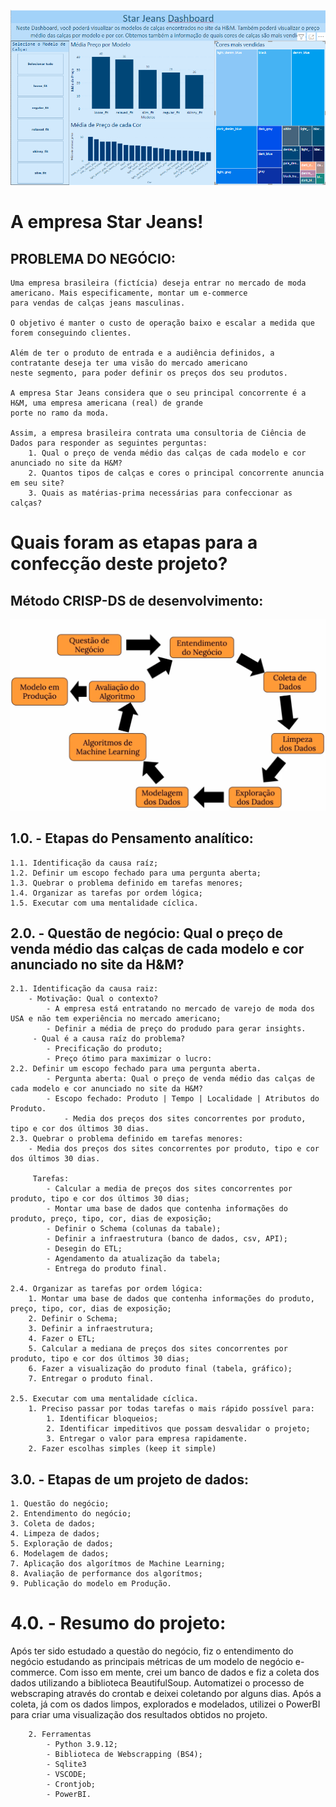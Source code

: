 
![Dashboard](https://github.com/thomaskarsten90/webscraping_hm/blob/cf953b73a021e89155f7a64c1945b5f13a9b784d/Dashboard_hm_project.png)

# A empresa Star Jeans!

## PROBLEMA DO NEGÓCIO:
    Uma empresa brasileira (fictícia) deseja entrar no mercado de moda americano. Mais especificamente, montar um e-commerce 
    para vendas de calças jeans masculinas.
    
    O objetivo é manter o custo de operação baixo e escalar a medida que forem conseguindo clientes.
    
    Além de ter o produto de entrada e a audiência definidos, a contratante deseja ter uma visão do mercado americano 
    neste segmento, para poder definir os preços dos seu produtos. 
    
    A empresa Star Jeans considera que o seu principal concorrente é a H&M, uma empresa americana (real) de grande 
    porte no ramo da moda.
    
    Assim, a empresa brasileira contrata uma consultoria de Ciência de Dados para responder as seguintes perguntas: 
        1. Qual o preço de venda médio das calças de cada modelo e cor anunciado no site da H&M? 
        2. Quantos tipos de calças e cores o principal concorrente anuncia em seu site? 
        3. Quais as matérias-prima necessárias para confeccionar as calças?

# Quais foram as etapas para a confecção deste projeto?
## Método CRISP-DS de desenvolvimento:
![CRISP](https://github.com/thomaskarsten90/webscraping_hm/blob/cf953b73a021e89155f7a64c1945b5f13a9b784d/metodo_CRISP.png)

## 1.0. - Etapas do Pensamento analítico:
    1.1. Identificação da causa raíz;
    1.2. Definir um escopo fechado para uma pergunta aberta;
    1.3. Quebrar o problema definido em tarefas menores;
    1.4. Organizar as tarefas por ordem lógica;
    1.5. Executar com uma mentalidade cíclica.

## 2.0. - Questão de negócio: Qual o preço de venda médio das calças de cada modelo e cor anunciado no site da H&M?
    2.1. Identificação da causa raiz:
        - Motivação: Qual o contexto?
            - A empresa está entratando no mercado de varejo de moda dos USA e não tem experiência no mercado americano;
            - Definir a média de preço do produdo para gerar insights.
         - Qual é a causa raíz do problema?
            - Precificação do produto;
            - Preço ótimo para maximizar o lucro:
    2.2. Definir um escopo fechado para uma pergunta aberta.
            - Pergunta aberta: Qual o preço de venda médio das calças de cada modelo e cor anunciado no site da H&M?
            - Escopo fechado: Produto | Tempo | Localidade | Atributos do Produto. 
                - Media dos preços dos sites concorrentes por produto, tipo e cor dos últimos 30 dias. 
    2.3. Quebrar o problema definido em tarefas menores:
        - Media dos preços dos sites concorrentes por produto, tipo e cor dos últimos 30 dias.

         Tarefas:
            - Calcular a media de preços dos sites concorrentes por produto, tipo e cor dos últimos 30 dias;
            - Montar uma base de dados que contenha informações do produto, preço, tipo, cor, dias de exposição;
            - Definir o Schema (colunas da tabale);
            - Definir a infraestrutura (banco de dados, csv, API);
            - Desegin do ETL;
            - Agendamento da atualização da tabela;
            - Entrega do produto final.

    2.4. Organizar as tarefas por ordem lógica:
        1. Montar uma base de dados que contenha informações do produto, preço, tipo, cor, dias de exposição;
        2. Definir o Schema;
        3. Definir a infraestrutura;
        4. Fazer o ETL;
        5. Calcular a mediana de preços dos sites concorrentes por produto, tipo e cor dos últimos 30 dias;
        6. Fazer a visualização do produto final (tabela, gráfico);
        7. Entregar o produto final.
    
    2.5. Executar com uma mentalidade cíclica.
        1. Preciso passar por todas tarefas o mais rápido possível para:
            1. Identificar bloqueios;
            2. Identificar impeditivos que possam desvalidar o projeto;
            3. Entregar o valor para empresa rapidamente. 
        2. Fazer escolhas simples (keep it simple)

## 3.0. - Etapas de um projeto de dados:
    1. Questão do negócio;
    2. Entendimento do negócio;
    3. Coleta de dados;
    4. Limpeza de dados;
    5. Exploração de dados;
    6. Modelagem de dados;
    7. Aplicação dos algorítmos de Machine Learning;
    8. Avaliação de performance dos algorítmos;
    9. Publicação do modelo em Produção.  

# 4.0. - Resumo do projeto:

  Após ter sido estudado a questão do negócio, fiz o entendimento do negócio estudando as principais métricas de um modelo de negócio e-commerce. 
  Com isso em mente, crei um banco de dados e fiz a coleta dos dados utilizando a biblioteca BeautifulSoup.
  Automatizei o processo de webscraping através do crontab e deixei coletando por alguns dias. Após a coleta, já com os dados limpos, 
explorados e modelados, utilizei o PowerBI para criar uma visualização dos resultados obtidos no projeto.

        2. Ferramentas 
            - Python 3.9.12;
            - Biblioteca de Webscrapping (BS4);
            - Sqlite3
            - VSCODE;
            - Crontjob;
            - PowerBI.
